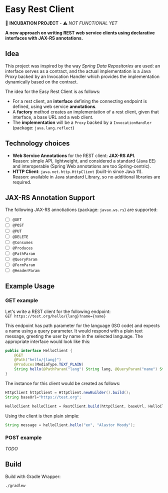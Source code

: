# Easy Rest Client

:construction: **INCUBATION PROJECT** - :warning: *NOT FUNCTIONAL YET*

**A new approach on writing REST web service clients using declarative interfaces with JAX-RS annotations.**

## Idea

This project was inspired by the way *Spring Data Repositories* are used: an interface serves as a contract, and the
actual implementation is a Java Proxy backed by an Invocation Handler which provides the implementation dynamically
based on the contract.

The idea for the Easy Rest Client is as follows:

- For a rest client, an **interface** defining the connecting endpoint is defined, using web service **annotations**.
- A **factory** method creates an implementation of a rest client, given that interface, a base URL and a web client.
- The **implementation** will be a `Proxy` backed by a `InvocationHandler` (package: `java.lang.reflect`)

## Technology choices

- **Web Service Annotations** for the REST client: **JAX-RS API**. <br>
  Reason: simple API, lightweight, and considered a standard (Java EE) and interoperable (Spring Web annotations are too
  Spring-centric).
- **HTTP Client**: `java.net.http.HttpClient` (built-in since Java 11). <br>
  Reason: available in Java standard Library, so no additional libraries are required.

## JAX-RS Annotation Support

The following JAX-RS annotiations (package: `javax.ws.rs`) are supported:

- [ ] `@GET`
- [ ] `@POST`
- [ ] `@PUT`
- [ ] `@DELETE`
- [ ] `@Consumes`
- [ ] `@Produces`
- [ ] `@PathParam`
- [ ] `@QueryParam`
- [ ] `@FormParam`
- [ ] `@HeaderParam`

## Example Usage

### GET example

Let's write a REST client for the following endpoint: <br>
`GET https://test.org/hello/{lang}?name={name}`

This endpoint has path parameter for the language (ISO code) and expects a name using a query parameter. It would
respond with a plain text message, greeting the user by name in the selected language. The appropriate interface would
look like this:

```java
public interface HelloClient {
    @GET
    @Path("hello/{lang}")
    @Produces(MediaType.TEXT_PLAIN)
    String hello(@PathParam("lang") String lang, @QueryParam("name") String name);
}
```

The instance for this client would be created as follows:

```java
HttpClient httpClient = HttpClient.newBuilder().build();
String baseUrl="https://test.org";

HelloClient helloClient = RestClient.build(httpClient, baseUrl, HelloClient.class);
```

Using the client is then plain simple:

```java
String message = helloClient.hello("en", "Alastor Moody");
```

### POST example

*TODO*

## Build

Build with Gradle Wrapper:

```bsh
./gradlew
```